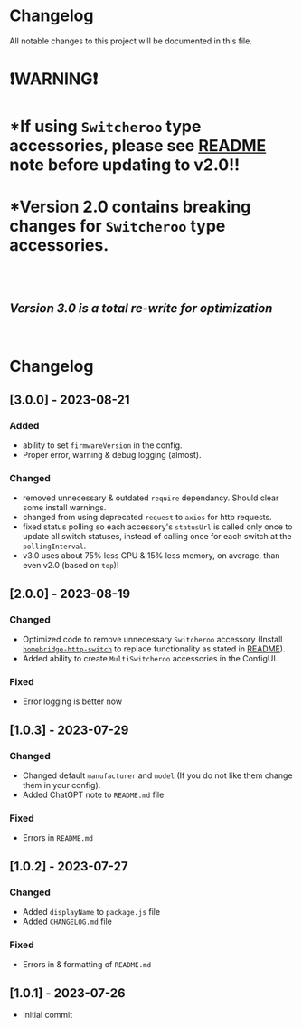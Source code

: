 # Changelog
All notable changes to this project will be documented in this file.

# &#x2757;**WARNING**&#x2757;
# *If using `Switcheroo` type accessories, please see [README](https://github.com/iSteve-O/homebridge-multiswitcheroo/blob/NewVersion/README.md) note before updating to v2.0!!
# *Version 2.0 contains breaking changes for `Switcheroo` type accessories.


</br>
</br>

## *Version 3.0 is a total re-write for optimization*

</br>

# Changelog
## [3.0.0] - 2023-08-21
### Added
- ability to set `firmwareVersion` in the config.
- Proper error, warning & debug logging (almost).

### Changed
- removed unnecessary & outdated `require` dependancy. Should clear some install warnings.
- changed from using deprecated `request` to `axios` for http requests.
- fixed status polling so each accessory's `statusUrl` is called only once to update all switch statuses, instead of calling once for each switch at the `pollingInterval`.
- v3.0 uses about 75% less CPU & 15% less memory, on average, than even v2.0 (based on `top`)!


## [2.0.0] - 2023-08-19
### Changed
- Optimized code to remove unnecessary `Switcheroo` accessory
    (Install [`homebridge-http-switch`](https://github.com/Supereg/homebridge-http-switch/tree/master) to replace functionality as stated in [README](https://github.com/iSteve-O/homebridge-multiswitcheroo/blob/NewVersion/README.md)).
- Added ability to create `MultiSwitcheroo` accessories in the ConfigUI.

### Fixed
- Error logging is better now


## [1.0.3] - 2023-07-29
### Changed
- Changed default `manufacturer` and `model`
    (If you do not like them change them in your config).
- Added ChatGPT note to `README.md` file

### Fixed
- Errors in `README.md`


## [1.0.2] - 2023-07-27
### Changed
- Added `displayName` to `package.js` file
- Added `CHANGELOG.md` file

### Fixed
- Errors in & formatting of `README.md`


## [1.0.1] - 2023-07-26
- Initial commit
